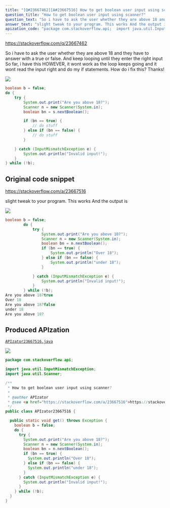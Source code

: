 ```yaml
---
title: "[Q#23667462][A#23667516] How to get boolean user input using scanner?"
question_title: "How to get boolean user input using scanner?"
question_text: "So i have to ask the user whether they are above 18 and they have to answer with a true or false. And keep looping until they enter the right input So far, i have this HOWEVER, it wont work as the loop keeps going and it wont read the input right and do my if statements. How do i fix this? Thanks!"
answer_text: "slight tweak to your program. This works And the output is"
apization_code: "package com.stackoverflow.api;  import java.util.InputMismatchException; import java.util.Scanner;  /**  * How to get boolean user input using scanner?  *  * @author APIzator  * @see <a href=\"https://stackoverflow.com/a/23667516\">https://stackoverflow.com/a/23667516</a>  */ public class APIzator23667516 {    public static void get() throws Exception {     boolean b = false;     do {       try {         System.out.print(\"Are you above 18?\");         Scanner n = new Scanner(System.in);         boolean bn = n.nextBoolean();         if (bn == true) {           System.out.println(\"Over 18\");         } else if (bn == false) {           System.out.println(\"under 18\");         }       } catch (InputMismatchException e) {         System.out.println(\"Invalid input!\");       }     } while (!b);   } }"
---
```


https://stackoverflow.com/q/23667462

So i have to ask the user whether they are above 18 and they have to answer with a true or false. And keep looping until they enter the right input
So far, i have this
HOWEVER, it wont work as the loop keeps going and it wont read the input right and do my if statements. How do i fix this? Thanks!


<div class="code-logo"><img src="/stackoverflow.png" /></div>

```java
boolean b = false;
do {
    try {
        System.out.print("Are you above 18?");
        Scanner n = new Scanner(System.in);
        boolean bn = s.nextBoolean();

        if (bn == true) {
            // do stuff
        } else if (bn == false) {
            // do stuff
        }

    } catch (InputMismatchException e) {
        System.out.println("Invalid input!");
    }
} while (!b);
```


## Original code snippet

https://stackoverflow.com/a/23667516

slight tweak to your program. This works
And the output is

<div class="code-logo"><img src="/stackoverflow.png" /></div>

```java
boolean b = false;
        do {
            try {
                System.out.print("Are you above 18?");
                Scanner n = new Scanner(System.in);
                boolean bn = n.nextBoolean();
                if (bn == true) {
                    System.out.println("Over 18");
                } else if (bn == false) {
                    System.out.println("under 18");
                }

            } catch (InputMismatchException e) {
                System.out.println("Invalid input!");
            }
        } while (!b);
Are you above 18?true
Over 18
Are you above 18?false
under 18
Are you above 18?
```

## Produced APIzation

[`APIzator23667516.java`](https://github.com/pasqualesalza/apization-temp/raw/main/data/search/APIzator23667516.java)

<div class="code-logo"><img src="/apizator.png" /></div>

```java
package com.stackoverflow.api;

import java.util.InputMismatchException;
import java.util.Scanner;

/**
 * How to get boolean user input using scanner?
 *
 * @author APIzator
 * @see <a href="https://stackoverflow.com/a/23667516">https://stackoverflow.com/a/23667516</a>
 */
public class APIzator23667516 {

  public static void get() throws Exception {
    boolean b = false;
    do {
      try {
        System.out.print("Are you above 18?");
        Scanner n = new Scanner(System.in);
        boolean bn = n.nextBoolean();
        if (bn == true) {
          System.out.println("Over 18");
        } else if (bn == false) {
          System.out.println("under 18");
        }
      } catch (InputMismatchException e) {
        System.out.println("Invalid input!");
      }
    } while (!b);
  }
}

```
